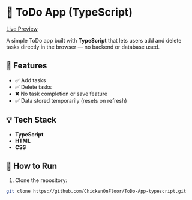# 📝 ToDo App (TypeScript)

[Live Preview](https://www.todotypescript12.netlify.app)

A simple ToDo app built with **TypeScript** that lets users add and delete tasks directly in the browser — no backend or database used.

## 🚀 Features

- ✅ Add tasks
- ✅ Delete tasks
- ❌ No task completion or save feature
- ✅ Data stored temporarily (resets on refresh)

## 💡 Tech Stack

- **TypeScript**
- **HTML**
- **CSS**

## 📁 How to Run

1. Clone the repository:

```bash
git clone https://github.com/ChickenOnFloor/ToDo-App-typescript.git

